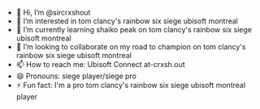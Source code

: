 - 👋 Hi, I’m @sircrxshout
- 👀 I’m interested in tom clancy's rainbow six siege ubisoft montreal
- 🌱 I’m currently learning shaiko peak on tom clancy's rainbow six siege ubisoft montreal
- 💞️ I’m looking to collaborate on my road to champion on tom clancy's rainbow six siege ubisoft montreal
- 📫 How to reach me: Ubisoft Connect at-crxsh.out
- 😄 Pronouns: siege player/siege pro
- ⚡ Fun fact: I'm a pro tom clancy's rainbow six siege ubisoft montreal player

<!---
sircrxshout/sircrxshout is a ✨ special ✨ repository because its `README.md` (this file) appears on your GitHub profile.
You can click the Preview link to take a look at your changes.
--->
